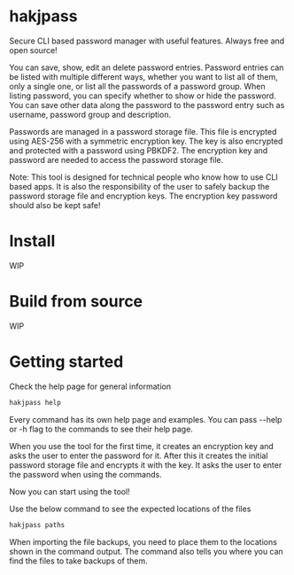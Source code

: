 # hakjpass
Secure CLI based password manager with useful features. Always free and open source!

You can save, show, edit an delete password entries.
Password entries can be listed with multiple different ways, whether you want to list all of them, only a single one,
or list all the passwords of a password group. When listing password, you can specify whether to show or hide the password.
You can save other data along the password to the password entry such as username, password group and description.

Passwords are managed in a password storage file. This file is encrypted using AES-256 with a symmetric encryption key.
The key is also encrypted and protected with a password using PBKDF2. The encryption key and password are needed to access the password storage file.

Note: This tool is designed for technical people who know how to use CLI based apps. It is also the responsibility of the user to safely backup the password storage file and encryption keys. The encryption key password should also be kept safe!

# Install

WIP

# Build from source

WIP

# Getting started

Check the help page for general information
```sh
hakjpass help
```
Every command has its own help page and examples. You can pass --help or -h flag to the commands to see their help page.

When you use the tool for the first time, it creates an encryption key and asks the user to enter the password for it. After this it creates the initial password storage file and encrypts it with the key. It asks the user to enter the password when using the commands.

Now you can start using the tool!

Use the below command to see the expected locations of the files
```sh
hakjpass paths
```
When importing the file backups, you need to place them to the locations shown in the command output. The command also tells you where you can find the files to take backups of them.

